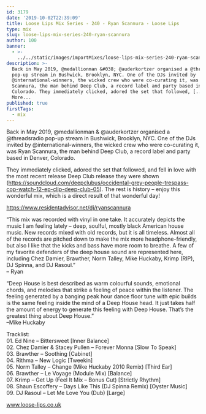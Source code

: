 ```yaml
---
id: 3179
date: '2019-10-02T22:39:09'
title: Loose Lips Mix Series - 240 - Ryan Scannura - Loose Lips
type: mix
slug: loose-lips-mix-series-240-ryan-scannura
author: 100
banner:
  - >-
    ../../static/images/importMixes/loose-lips-mix-series-240-ryan-scannura/image3179.jpeg
description: >-
  Back in May 2019, @medallionman &#038; @auderkortzer organised a @threadsradio
  pop-up stream in Bushwick, Brooklyn, NYC. One of the DJs invited by
  @international-winners, the wicked crew who were co-curating it, was Ryan
  Scannura, the man behind Deep Club, a record label and party based in Denver,
  Colorado. They immediately clicked, adored the set that followed, [...]Read
  More...
published: true
firstTags:
  - mix
---
```

Back in May 2019, @medallionman & @auderkortzer organised a @threadsradio pop-up stream in Bushwick, Brooklyn, NYC. One of the DJs invited by @international-winners, the wicked crew who were co-curating it, was Ryan Scannura, the man behind Deep Club, a record label and party based in Denver, Colorado.

They immediately clicked, adored the set that followed, and fell in love with the most recent release Deep Club release they were shown (https://soundcloud.com/deepclubus/occidental-grey-people-trespass-cop-watch-12-ep-clip-deep-club-05). The rest is history – enjoy this wonderful mix, which is a direct result of that wonderful day!

https://www.residentadvisor.net/dj/ryanscannura  

“This mix was recorded with vinyl in one take. It accurately depicts the music I am feeling lately – deep, soulful, mostly black American house music. New records mixed with old records, but it is all timeless. Almost all of the records are pitched down to make the mix more headphone-friendly, but also I like that the kicks and bass have more room to breathe. A few of my favorite defenders of the deep house sound are represented here, including Chez Damier, Brawther, Norm Talley, Mike Huckaby, Krimp (RIP), DJ Spinna, and DJ Rasoul.”  
– Ryan

“Deep House is best described as warm colourful sounds, emotional chords, and melodies that strike a feeling of peace within the listener. The feeling generated by a banging peak hour dance floor tune with epic builds is the same feeling inside the mind of a Deep House head. It just takes half the amount of energy to generate this feeling with Deep House. That’s the greatest thing about Deep House.”  
–Mike Huckaby

Tracklist:  
01\. Ed Nine – Bittersweet \[Inner Balance\]  
02\. Chez Damier & Stacey Pullen – Forever Monna \[Slow To Speak\]  
03\. Brawther – Soothing \[Cabinet\]  
04\. Rithma – New Logic \[Tweekin\]  
05\. Norm Talley – Change (Mike Huckaby 2010 Remix) \[Third Ear\]  
06\. Brawther – Le Voyage (Module Mix) \[Balance\]  
07\. Krimp – Get Up (Feel It Mix – Bonus Cut) \[Strictly Rhythm\]  
08\. Shaun Escoffery ‎– Days Like This (DJ Spinna Remix) \[Oyster Music\]  
09\. DJ Rasoul – Let Me Love You (Dub) \[Large\]

www.loose-lips.co.uk